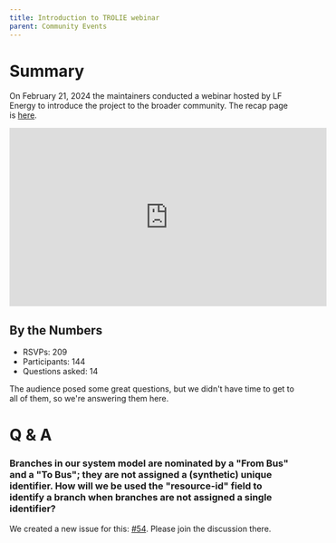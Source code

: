 ```yaml
---
title: Introduction to TROLIE webinar
parent: Community Events
---
```


# Summary

On February 21, 2024 the maintainers conducted a webinar hosted by LF Energy to
introduce the project to the broader community. The recap page is [here][recap].

<iframe width="560" height="315" src="https://www.youtube.com/embed/RRXwD8nyokc?si=qtT_ofwjmpGJITX6" title="YouTube video player" frameborder="0" allow="accelerometer; autoplay; clipboard-write; encrypted-media; gyroscope; picture-in-picture; web-share" allowfullscreen></iframe>

## By the Numbers

* RSVPs: 209
* Participants: 144
* Questions asked: 14

The audience posed some great questions, but we didn't have time to get to all of them, so we're answering them here.


# Q & A

<section>

  <h3>Branches in our system model are nominated by a "From Bus" and a
  "To Bus"; they are not assigned a (synthetic) unique identifier. How will we
  be used the "resource-id" field to identify a branch when branches are not
  assigned a single identifier?</h3>

  <p>We created a new issue for this: <a href="https://github.com/trolie/spec/issues/54">#54</a>. Please join the discussion there.</p>

</section>



[recap]: https://community.linuxfoundation.org/events/details/lfhq-lf-energy-presents-webinar-introduction-to-trolie